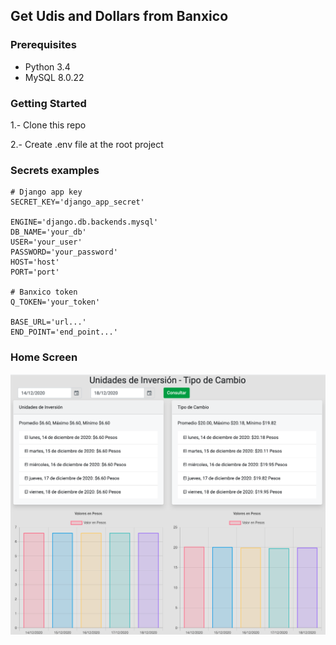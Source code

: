 ## Get Udis and Dollars from Banxico

### Prerequisites

- Python 3.4
- MySQL 8.0.22

### Getting Started

1.- Clone this repo

2.- Create .env file at the root project

### Secrets examples

```
# Django app key
SECRET_KEY='django_app_secret'

ENGINE='django.db.backends.mysql'
DB_NAME='your_db'
USER='your_user'
PASSWORD='your_password'
HOST='host'
PORT='port'

# Banxico token
Q_TOKEN='your_token'

BASE_URL='url...'
END_POINT='end_point...'
```

### Home Screen

![Screen](Screen.png)
